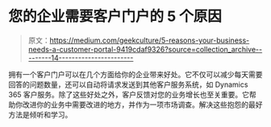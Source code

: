 # 您的企业需要客户门户的 5 个原因

> 原文：<https://medium.com/geekculture/5-reasons-your-business-needs-a-customer-portal-9419cdaf9326?source=collection_archive---------14----------------------->

拥有一个客户门户可以在几个方面给你的企业带来好处。它不仅可以减少每天需要回答的问题数量，还可以自动将请求发送到其他客户服务系统，如 Dynamics 365 客户服务。除了这些好处之外，客户反馈对您的业务增长也至关重要。它帮助你改进你的业务中需要改进的地方，并作为一项市场调查。解决这些抱怨的最好方法是倾听和学习。